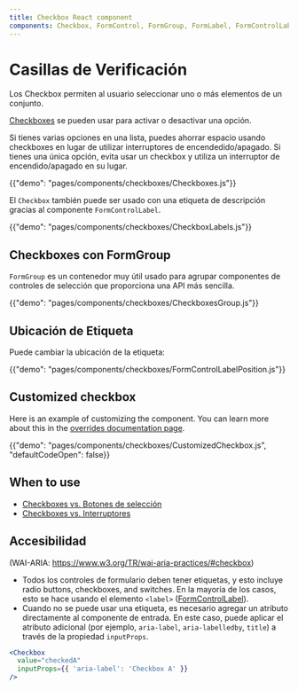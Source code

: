 ```yaml
---
title: Checkbox React component
components: Checkbox, FormControl, FormGroup, FormLabel, FormControlLabel
---
```


# Casillas de Verificación

<p class="description">Los Checkbox permiten al usuario seleccionar uno o más elementos de un conjunto.</p>

[Checkboxes](https://material.io/design/components/selection-controls.html#checkboxes) se pueden usar para activar o desactivar una opción.

Si tienes varias opciones en una lista, puedes ahorrar espacio usando checkboxes en lugar de utilizar interruptores de encendedido/apagado. Si tienes una única opción, evita usar un checkbox y utiliza un interruptor de encendido/apagado en su lugar.

{{"demo": "pages/components/checkboxes/Checkboxes.js"}}

El `Checkbox` también puede ser usado con una etiqueta de descripción gracias al componente `FormControlLabel`.

{{"demo": "pages/components/checkboxes/CheckboxLabels.js"}}

## Checkboxes con FormGroup

`FormGroup` es un contenedor muy útil usado para agrupar componentes de controles de selección que proporciona una API más sencilla.

{{"demo": "pages/components/checkboxes/CheckboxesGroup.js"}}

## Ubicación de Etiqueta

Puede cambiar la ubicación de la etiqueta:

{{"demo": "pages/components/checkboxes/FormControlLabelPosition.js"}}

## Customized checkbox

Here is an example of customizing the component. You can learn more about this in the [overrides documentation page](/customization/components/).

{{"demo": "pages/components/checkboxes/CustomizedCheckbox.js", "defaultCodeOpen": false}}

## When to use

- [Checkboxes vs. Botones de selección](https://www.nngroup.com/articles/checkboxes-vs-radio-buttons/)
- [Checkboxes vs. Interruptores](https://uxplanet.org/checkbox-vs-toggle-switch-7fc6e83f10b8)

## Accesibilidad

(WAI-ARIA: https://www.w3.org/TR/wai-aria-practices/#checkbox)

- Todos los controles de formulario deben tener etiquetas, y esto incluye radio buttons, checkboxes, and switches. En la mayoría de los casos, esto se hace usando el elemento `<label>` ([FormControlLabel](/api/form-control-label/)).
- Cuando no se puede usar una etiqueta, es necesario agregar un atributo directamente al componente de entrada. En este caso, puede aplicar el atributo adicional (por ejemplo, `aria-label`, `aria-labelledby`, `title`) a través de la propiedad `inputProps`.

```jsx
<Checkbox
  value="checkedA"
  inputProps={{ 'aria-label': 'Checkbox A' }}
/>
```